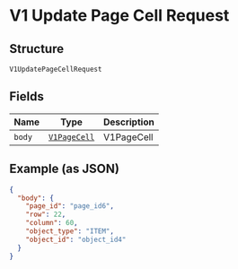 
# V1 Update Page Cell Request

## Structure

`V1UpdatePageCellRequest`

## Fields

| Name | Type | Description |
|  --- | --- | --- |
| `body` | [`V1PageCell`](/doc/models/v1-page-cell.md) | V1PageCell |

## Example (as JSON)

```json
{
  "body": {
    "page_id": "page_id6",
    "row": 22,
    "column": 60,
    "object_type": "ITEM",
    "object_id": "object_id4"
  }
}
```

